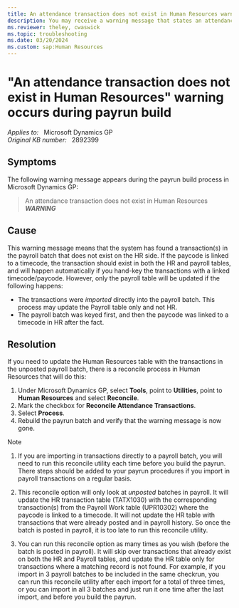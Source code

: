 ```yaml
---
title: An attendance transaction does not exist in Human Resources warning during payrun build
description: You may receive a warning message that states an attendance transaction does not exist in Human Resources during the payrun build process in Microsoft Dynamics GP. Provides a resolution.
ms.reviewer: theley, cwaswick
ms.topic: troubleshooting
ms.date: 03/20/2024
ms.custom: sap:Human Resources
---
```

# "An attendance transaction does not exist in Human Resources" warning occurs during payrun build

_Applies to:_ &nbsp; Microsoft Dynamics GP  
_Original KB number:_ &nbsp; 2892399

## Symptoms

The following warning message appears during the payrun build process in Microsoft Dynamics GP:

> An attendance transaction does not exist in Human Resources *****WARNING*****

## Cause

This warning message means that the system has found a transaction(s) in the payroll batch that does not exist on the HR side. If the paycode is linked to a timecode, the transaction should exist in both the HR and payroll tables, and will happen automatically if you hand-key the transactions with a linked timecode/paycode. However, only the payroll table will be updated if the following happens:

- The transactions were *imported* directly into the payroll batch. This process may update the Payroll table only and not HR.
- The payroll batch was keyed first, and then the paycode was linked to a timecode in HR after the fact.

## Resolution

If you need to update the Human Resources table with the transactions in the unposted payroll batch, there is a reconcile process in Human Resources that will do this:

1. Under Microsoft Dynamics GP, select **Tools**, point to **Utilities**, point to **Human Resources** and select **Reconcile**.
2. Mark the checkbox for **Reconcile Attendance Transactions**.
3. Select **Process**.
4. Rebuild the payrun batch and verify that the warning message is now gone.

> [!NOTE]
>
> 1. If you are importing in transactions directly to a payroll batch, you will need to run this reconcile utility each time before you build the payrun. There steps should be added to your payrun procedures if you import in payroll transactions on a regular basis.
>
> 2. This reconcile option will only look at *unposted* batches in payroll. It will update the HR transaction table (TATX1030) with the corresponding transaction(s) from the Payroll Work table (UPR10302) where the paycode is linked to a timecode. It will not update the HR table with transactions that were already posted and in payroll history. So once the batch is posted in payroll, it is too late to run this reconcile utility.
>
> 3. You can run this reconcile option as many times as you wish (before the batch is posted in payroll). It will skip over transactions that already exist on both the HR and Payroll tables, and update the HR table only for transactions where a matching record is not found. For example, if you import in 3 payroll batches to be included in the same checkrun, you can run this reconcile utility after each import for a total of three times, or you can import in all 3 batches and just run it one time after the last import, and before you build the payrun.
